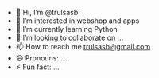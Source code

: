 - 👋 Hi, I’m @trulsasb
- 👀 I’m interested in webshop and apps
- 🌱 I’m currently learning Python
- 💞️ I’m looking to collaborate on ...
- 📫 How to reach me trulsasb@gmail.com
- 😄 Pronouns: ...
- ⚡ Fun fact: ...

<!---
trulsasb/trulsasb is a ✨ special ✨ repository because its `README.md` (this file) appears on your GitHub profile.
You can click the Preview link to take a look at your changes.
--->
